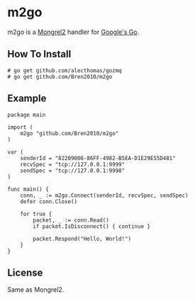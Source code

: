 m2go
====
m2go is a [Mongrel2](http://mongrel2.org/) handler for [Google's Go](http://golang.org/).

How To Install
--------------
```
# go get github.com/alecthomas/gozmq
# go get github.com/Bren2010/m2go
```

Example
-------
```
package main

import (
    m2go "github.com/Bren2010/m2go"
)

var (
    senderId = "82209006-86FF-4982-B5EA-D1E29E55D481"
    recvSpec = "tcp://127.0.0.1:9999"
    sendSpec = "tcp://127.0.0.1:9998"
)

func main() {
    conn, _ := m2go.Connect(senderId, recvSpec, sendSpec)
    defer conn.Close()
    
    for true {
        packet, _ := conn.Read()
        if packet.IsDisconnect() { continue }
        
        packet.Respond("Hello, World!")
    }
}
```

License
-------
Same as Mongrel2.
